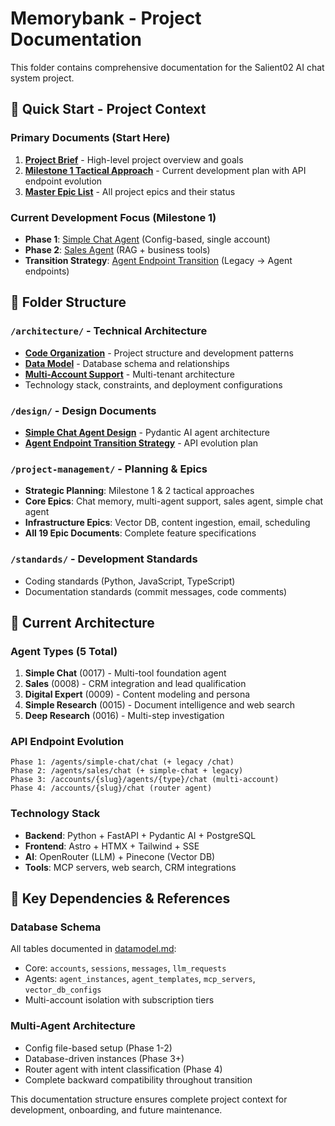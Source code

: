 <!--
Copyright (c) 2025 Ape4, Inc. All rights reserved.
Unauthorized copying of this file is strictly prohibited.
-->

# Memorybank - Project Documentation

This folder contains comprehensive documentation for the Salient02 AI chat system project.

## 🚀 Quick Start - Project Context

### Primary Documents (Start Here)
1. **[Project Brief](./project-brief.md)** - High-level project overview and goals
2. **[Milestone 1 Tactical Approach](./project-management/0000-approach-milestone-01.md)** - Current development plan with API endpoint evolution
3. **[Master Epic List](./project-management/0000-epics.md)** - All project epics and their status

### Current Development Focus (Milestone 1)
- **Phase 1**: [Simple Chat Agent](./project-management/0017-simple-chat-agent.md) (Config-based, single account)
- **Phase 2**: [Sales Agent](./project-management/0008-sales-agent.md) (RAG + business tools)
- **Transition Strategy**: [Agent Endpoint Transition](./design/agent-endpoint-transition.md) (Legacy → Agent endpoints)

## 📁 Folder Structure

### `/architecture/` - Technical Architecture
- **[Code Organization](./architecture/code-organization.md)** - Project structure and development patterns
- **[Data Model](./architecture/datamodel.md)** - Database schema and relationships
- **[Multi-Account Support](./architecture/multi-account-support.md)** - Multi-tenant architecture
- Technology stack, constraints, and deployment configurations

### `/design/` - Design Documents
- **[Simple Chat Agent Design](./design/simple-chat.md)** - Pydantic AI agent architecture
- **[Agent Endpoint Transition Strategy](./design/agent-endpoint-transition.md)** - API evolution plan

### `/project-management/` - Planning & Epics
- **Strategic Planning**: Milestone 1 & 2 tactical approaches
- **Core Epics**: Chat memory, multi-agent support, sales agent, simple chat agent
- **Infrastructure Epics**: Vector DB, content ingestion, email, scheduling
- **All 19 Epic Documents**: Complete feature specifications

### `/standards/` - Development Standards
- Coding standards (Python, JavaScript, TypeScript)
- Documentation standards (commit messages, code comments)

## 🎯 Current Architecture

### Agent Types (5 Total)
1. **Simple Chat** (0017) - Multi-tool foundation agent
2. **Sales** (0008) - CRM integration and lead qualification
3. **Digital Expert** (0009) - Content modeling and persona
4. **Simple Research** (0015) - Document intelligence and web search
5. **Deep Research** (0016) - Multi-step investigation

### API Endpoint Evolution
```
Phase 1: /agents/simple-chat/chat (+ legacy /chat)
Phase 2: /agents/sales/chat (+ simple-chat + legacy)
Phase 3: /accounts/{slug}/agents/{type}/chat (multi-account)
Phase 4: /accounts/{slug}/chat (router agent)
```

### Technology Stack
- **Backend**: Python + FastAPI + Pydantic AI + PostgreSQL
- **Frontend**: Astro + HTMX + Tailwind + SSE
- **AI**: OpenRouter (LLM) + Pinecone (Vector DB)
- **Tools**: MCP servers, web search, CRM integrations

## 🔗 Key Dependencies & References

### Database Schema
All tables documented in [datamodel.md](./architecture/datamodel.md):
- Core: `accounts`, `sessions`, `messages`, `llm_requests`
- Agents: `agent_instances`, `agent_templates`, `mcp_servers`, `vector_db_configs`
- Multi-account isolation with subscription tiers

### Multi-Agent Architecture
- Config file-based setup (Phase 1-2)
- Database-driven instances (Phase 3+)
- Router agent with intent classification (Phase 4)
- Complete backward compatibility throughout transition

This documentation structure ensures complete project context for development, onboarding, and future maintenance.
